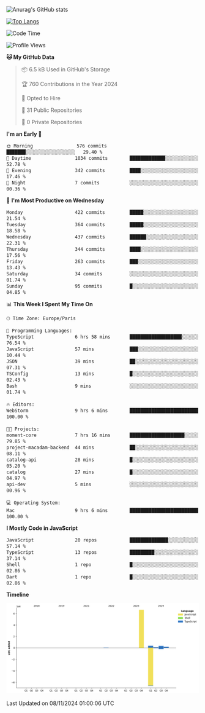 ![Anurag's GitHub stats](https://github-readme-stats.vercel.app/api?username=sufiane&theme=dark&show_icons=true&count_private=true)


[![Top Langs](https://github-readme-stats.vercel.app/api/top-langs/?username=sufiane&layout=compact)](https://github.com/anuraghazra/github-readme-stats)

<!--START_SECTION:waka-->
![Code Time](http://img.shields.io/badge/Code%20Time-1%2C421%20hrs%2029%20mins-blue)

![Profile Views](http://img.shields.io/badge/Profile%20Views-0-blue)

**🐱 My GitHub Data** 

> 📦 6.5 kB Used in GitHub's Storage 
 > 
> 🏆 760 Contributions in the Year 2024
 > 
> 💼 Opted to Hire
 > 
> 📜 31 Public Repositories 
 > 
> 🔑 0 Private Repositories 
 > 
**I'm an Early 🐤** 

```text
🌞 Morning                576 commits         ███████░░░░░░░░░░░░░░░░░░   29.40 % 
🌆 Daytime                1034 commits        █████████████░░░░░░░░░░░░   52.78 % 
🌃 Evening                342 commits         ████░░░░░░░░░░░░░░░░░░░░░   17.46 % 
🌙 Night                  7 commits           ░░░░░░░░░░░░░░░░░░░░░░░░░   00.36 % 
```
📅 **I'm Most Productive on Wednesday** 

```text
Monday                   422 commits         █████░░░░░░░░░░░░░░░░░░░░   21.54 % 
Tuesday                  364 commits         █████░░░░░░░░░░░░░░░░░░░░   18.58 % 
Wednesday                437 commits         ██████░░░░░░░░░░░░░░░░░░░   22.31 % 
Thursday                 344 commits         ████░░░░░░░░░░░░░░░░░░░░░   17.56 % 
Friday                   263 commits         ███░░░░░░░░░░░░░░░░░░░░░░   13.43 % 
Saturday                 34 commits          ░░░░░░░░░░░░░░░░░░░░░░░░░   01.74 % 
Sunday                   95 commits          █░░░░░░░░░░░░░░░░░░░░░░░░   04.85 % 
```


📊 **This Week I Spent My Time On** 

```text
🕑︎ Time Zone: Europe/Paris

💬 Programming Languages: 
TypeScript               6 hrs 58 mins       ███████████████████░░░░░░   76.54 % 
JavaScript               57 mins             ███░░░░░░░░░░░░░░░░░░░░░░   10.44 % 
JSON                     39 mins             ██░░░░░░░░░░░░░░░░░░░░░░░   07.31 % 
TSConfig                 13 mins             █░░░░░░░░░░░░░░░░░░░░░░░░   02.43 % 
Bash                     9 mins              ░░░░░░░░░░░░░░░░░░░░░░░░░   01.74 % 

🔥 Editors: 
WebStorm                 9 hrs 6 mins        █████████████████████████   100.00 % 

🐱‍💻 Projects: 
moment-core              7 hrs 16 mins       ████████████████████░░░░░   79.85 % 
project-macadam-backend  44 mins             ██░░░░░░░░░░░░░░░░░░░░░░░   08.11 % 
catalog-api              28 mins             █░░░░░░░░░░░░░░░░░░░░░░░░   05.20 % 
catalog                  27 mins             █░░░░░░░░░░░░░░░░░░░░░░░░   04.97 % 
api-dev                  5 mins              ░░░░░░░░░░░░░░░░░░░░░░░░░   00.96 % 

💻 Operating System: 
Mac                      9 hrs 6 mins        █████████████████████████   100.00 % 
```

**I Mostly Code in JavaScript** 

```text
JavaScript               20 repos            ██████████████░░░░░░░░░░░   57.14 % 
TypeScript               13 repos            █████████░░░░░░░░░░░░░░░░   37.14 % 
Shell                    1 repo              █░░░░░░░░░░░░░░░░░░░░░░░░   02.86 % 
Dart                     1 repo              █░░░░░░░░░░░░░░░░░░░░░░░░   02.86 % 
```



**Timeline**

![Lines of Code chart](https://raw.githubusercontent.com/Sufiane/Sufiane/main/assets/bar_graph.png)


 Last Updated on 08/11/2024 01:00:06 UTC
<!--END_SECTION:waka-->


<!--
**Sufiane/sufiane** is a ✨ _special_ ✨ repository because its `README.md` (this file) appears on your GitHub profile.

Here are some ideas to get you started:

- 🔭 I’m currently working on ...
- 🌱 I’m currently learning ...
- 👯 I’m looking to collaborate on ...
- 🤔 I’m looking for help with ...
- 💬 Ask me about ...
- 📫 How to reach me: ...
- 😄 Pronouns: ...
- ⚡ Fun fact: ...
-->
